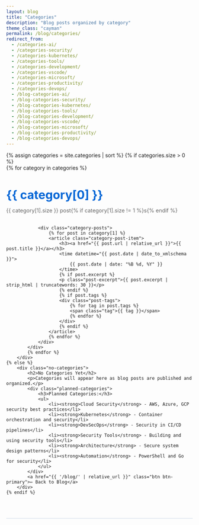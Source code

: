 ```yaml
---
layout: blog
title: "Categories"
description: "Blog posts organized by category"
theme_class: "cayman"
permalink: /blog/categories/
redirect_from:
  - /categories-ai/
  - /categories-security/
  - /categories-kubernetes/
  - /categories-tools/
  - /categories-development/
  - /categories-vscode/
  - /categories-microsoft/
  - /categories-productivity/
  - /categories-devops/
  - /blog-categories-ai/
  - /blog-categories-security/
  - /blog-categories-kubernetes/
  - /blog-categories-tools/
  - /blog-categories-development/
  - /blog-categories-vscode/
  - /blog-categories-microsoft/
  - /blog-categories-productivity/
  - /blog-categories-devops/
---
```


<div class="categories-container">
    {% assign categories = site.categories | sort %}
    {% if categories.size > 0 %}
        <div class="categories-list">
            {% for category in categories %}
            <div class="category-section" id="{{ category[0] | slugify }}">
                <h2>{{ category[0] }}</h2>
                <p class="category-count">{{ category[1].size }} post{% if category[1].size != 1 %}s{% endif %}</p>
                
                <div class="category-posts">
                    {% for post in category[1] %}
                    <article class="category-post-item">
                        <h3><a href="{{ post.url | relative_url }}">{{ post.title }}</a></h3>
                        <time datetime="{{ post.date | date_to_xmlschema }}">
                            {{ post.date | date: "%B %d, %Y" }}
                        </time>
                        {% if post.excerpt %}
                        <p class="post-excerpt">{{ post.excerpt | strip_html | truncatewords: 30 }}</p>
                        {% endif %}
                        {% if post.tags %}
                        <div class="post-tags">
                            {% for tag in post.tags %}
                            <span class="tag">{{ tag }}</span>
                            {% endfor %}
                        </div>
                        {% endif %}
                    </article>
                    {% endfor %}
                </div>
            </div>
            {% endfor %}
        </div>
    {% else %}
        <div class="no-categories">
            <h2>No Categories Yet</h2>
            <p>Categories will appear here as blog posts are published and organized.</p>
            <div class="planned-categories">
                <h3>Planned Categories:</h3>
                <ul>
                    <li><strong>Cloud Security</strong> - AWS, Azure, GCP security best practices</li>
                    <li><strong>Kubernetes</strong> - Container orchestration and security</li>
                    <li><strong>DevSecOps</strong> - Security in CI/CD pipelines</li>
                    <li><strong>Security Tools</strong> - Building and using security tools</li>
                    <li><strong>Architecture</strong> - Secure system design patterns</li>
                    <li><strong>Automation</strong> - PowerShell and Go for security</li>
                </ul>
            </div>
            <a href="{{ '/blog/' | relative_url }}" class="btn btn-primary">← Back to Blog</a>
        </div>
    {% endif %}
</div>

<style>
.categories-container {
    max-width: 800px;
    margin: 0 auto;
}

.category-section {
    margin-bottom: 4rem;
    padding-bottom: 3rem;
    border-bottom: 2px solid var(--bg-light, #e2e8f0);
}

.category-section:last-child {
    border-bottom: none;
}

.category-section h2 {
    font-size: 2rem;
    color: var(--primary-color, #0366d6);
    margin-bottom: 0.5rem;
}

.category-count {
    color: var(--text-secondary, #666);
    font-size: 0.9rem;
    margin-bottom: 2rem;
}

.category-posts {
    display: grid;
    gap: 2rem;
}

.category-post-item {
    padding: 1.5rem;
    background: var(--bg-light, #f8f9fa);
    border-radius: 8px;
    border-left: 4px solid var(--primary-color, #0366d6);
}

.category-post-item h3 {
    margin-bottom: 0.5rem;
}

.category-post-item h3 a {
    color: var(--text-primary, #333);
    text-decoration: none;
    font-size: 1.3rem;
}

.category-post-item h3 a:hover {
    color: var(--primary-color, #0366d6);
}

.category-post-item time {
    color: var(--text-secondary, #666);
    font-size: 0.9rem;
    display: block;
    margin-bottom: 1rem;
}

.post-excerpt {
    color: var(--text-secondary, #666);
    line-height: 1.6;
    margin-bottom: 1rem;
}

.post-tags {
    display: flex;
    flex-wrap: wrap;
    gap: 0.5rem;
}

.tag {
    background: var(--bg-medium, #e2e8f0);
    color: var(--text-primary, #333);
    padding: 0.2rem 0.6rem;
    border-radius: 12px;
    font-size: 0.8rem;
}

.no-categories {
    text-align: center;
    padding: 4rem 2rem;
}

.no-categories h2 {
    color: var(--primary-color, #0366d6);
    margin-bottom: 1rem;
}

.no-categories p {
    color: var(--text-secondary, #666);
    margin-bottom: 2rem;
}

.planned-categories {
    background: var(--bg-light, #f8f9fa);
    padding: 2rem;
    border-radius: 8px;
    text-align: left;
    max-width: 600px;
    margin: 0 auto 2rem auto;
}

.planned-categories h3 {
    color: var(--primary-color, #0366d6);
    margin-bottom: 1rem;
    text-align: center;
}

.planned-categories ul {
    list-style: none;
}

.planned-categories li {
    padding: 0.8rem 0;
    border-bottom: 1px solid var(--bg-medium, #e2e8f0);
}

.planned-categories li:last-child {
    border-bottom: none;
}

.planned-categories strong {
    color: var(--primary-color, #0366d6);
}

.btn {
    display: inline-block;
    padding: 0.8rem 1.5rem;
    text-decoration: none;
    border-radius: 6px;
    font-weight: 600;
}

.btn-primary {
    background: var(--primary-color, #0366d6);
    color: white;
}

.btn-primary:hover {
    background: var(--secondary-color, #0256cc);
}

/* Cayman theme overrides */
body.cayman .category-section h2 {
    color: #155799 !important;
}

body.cayman .category-count {
    color: #606c71 !important;
}

body.cayman .category-post-item {
    background: #f8f9fa !important;
    border-left-color: #155799 !important;
}

body.cayman .category-post-item h3 a {
    color: #333333 !important;
}

body.cayman .category-post-item h3 a:hover {
    color: #155799 !important;
}

body.cayman .category-post-item time,
body.cayman .post-excerpt {
    color: #606c71 !important;
}

body.cayman .tag {
    background: #e9ecef !important;
    color: #333333 !important;
}

body.cayman .no-categories h2 {
    color: #155799 !important;
}

body.cayman .no-categories p {
    color: #606c71 !important;
}

body.cayman .planned-categories {
    background: #f8f9fa !important;
}

body.cayman .planned-categories h3 {
    color: #155799 !important;
}

body.cayman .planned-categories strong {
    color: #155799 !important;
}

body.cayman .btn-primary {
    background: #155799 !important;
}

body.cayman .btn-primary:hover {
    background: #159957 !important;
}

@media (max-width: 768px) {
    .category-post-item {
        padding: 1rem;
    }
}
</style>